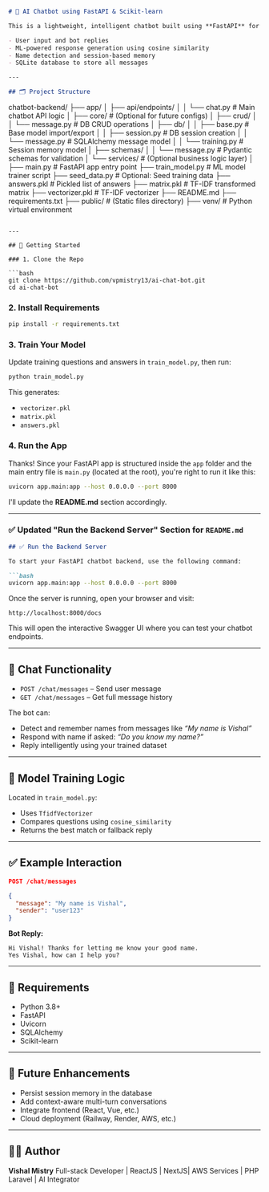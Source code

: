 ```md
# 🤖 AI Chatbot using FastAPI & Scikit-learn

This is a lightweight, intelligent chatbot built using **FastAPI** for the backend and **scikit-learn** for AI model integration. It supports:

- User input and bot replies  
- ML-powered response generation using cosine similarity  
- Name detection and session-based memory  
- SQLite database to store all messages  

---

## 🗂️ Project Structure

```

chatbot-backend/
├── app/
│ ├── api/endpoints/
│ │ └── chat.py # Main chatbot API logic
│ ├── core/ # (Optional for future configs)
│ ├── crud/
│ │ └── message.py # DB CRUD operations
│ ├── db/
│ │ ├── base.py # Base model import/export
│ │ ├── session.py # DB session creation
│ │ └── message.py # SQLAlchemy message model
│ │ └── training.py # Session memory model
│ ├── schemas/
│ │ └── message.py # Pydantic schemas for validation
│ └── services/ # (Optional business logic layer)
│
├── main.py # FastAPI app entry point
├── train_model.py # ML model trainer script
├── seed_data.py # Optional: Seed training data
├── answers.pkl # Pickled list of answers
├── matrix.pkl # TF-IDF transformed matrix
├── vectorizer.pkl # TF-IDF vectorizer
├── README.md
├── requirements.txt
├── public/ # (Static files directory)
├── venv/ # Python virtual environment

````

---

## 🚀 Getting Started

### 1. Clone the Repo

```bash
git clone https://github.com/vpmistry13/ai-chat-bot.git
cd ai-chat-bot
````

### 2. Install Requirements

```bash
pip install -r requirements.txt
```

### 3. Train Your Model

Update training questions and answers in `train_model.py`, then run:

```bash
python train_model.py
```

This generates:

* `vectorizer.pkl`
* `matrix.pkl`
* `answers.pkl`




### 4. Run the App

Thanks! Since your FastAPI app is structured inside the `app` folder and the main entry file is `main.py` (located at the root), you're right to run it like this:

```bash
uvicorn app.main:app --host 0.0.0.0 --port 8000
```

I'll update the **README.md** section accordingly.

---

### ✅ Updated "Run the Backend Server" Section for `README.md`

````md
## ✅ Run the Backend Server

To start your FastAPI chatbot backend, use the following command:

```bash
uvicorn app.main:app --host 0.0.0.0 --port 8000
````

Once the server is running, open your browser and visit:

```
http://localhost:8000/docs
```

This will open the interactive Swagger UI where you can test your chatbot endpoints.


---

## 💬 Chat Functionality

* `POST /chat/messages` – Send user message
* `GET /chat/messages` – Get full message history

The bot can:

* Detect and remember names from messages like *“My name is Vishal”*
* Respond with name if asked: *“Do you know my name?”*
* Reply intelligently using your trained dataset

---

## 🧠 Model Training Logic

Located in `train_model.py`:

* Uses `TfidfVectorizer`
* Compares questions using `cosine_similarity`
* Returns the best match or fallback reply

---

## ✅ Example Interaction

```json
POST /chat/messages

{
  "message": "My name is Vishal",
  "sender": "user123"
}
```

**Bot Reply:**

```
Hi Vishal! Thanks for letting me know your good name.
Yes Vishal, how can I help you?
```

---

## 🧾 Requirements

* Python 3.8+
* FastAPI
* Uvicorn
* SQLAlchemy
* Scikit-learn

---

## 📌 Future Enhancements

* Persist session memory in the database
* Add context-aware multi-turn conversations
* Integrate frontend (React, Vue, etc.)
* Cloud deployment (Railway, Render, AWS, etc.)

---

## 👨‍💻 Author

**Vishal Mistry**
Full-stack Developer | ReactJS | NextJS| AWS Services | PHP Laravel | AI Integrator
